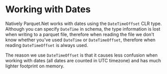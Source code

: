 # Working with Dates

Natively Parquet.Net works with dates using the `DateTimeOffset` CLR type. Although you can specify `DateTime` in schema, the type information is lost when writing to a parquet file, therefore when reading the file we don't know whether you've used `DateTime` or `DateTimeOffset`, therefore when reading `DateTimeOffset` is always used.

The reason we use `DateTimeOffset` is that it causes less confusion when working with dates (all dates are counted in UTC timezone) and has much lighter footprint on memory.
